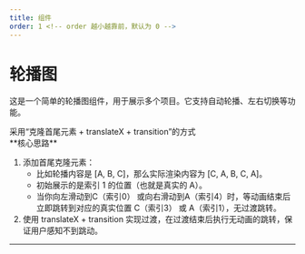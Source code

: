 ```yaml
---
title: 组件
order: 1 <!-- order 越小越靠前，默认为 0 -->
---
```



# 轮播图

这是一个简单的轮播图组件，用于展示多个项目。它支持自动轮播、左右切换等功能。

<div>
  采用“克隆首尾元素 + translateX + transition”的方式<br/> 
  **核心思路**
  <ol>
    <li>
      添加首尾克隆元素：
      <ul>
        <li>比如轮播内容是 [A, B, C]，那么实际渲染内容为 [C, A, B, C, A]。</li>
        <li>初始展示的是索引 1 的位置（也就是真实的 A）。</li>
        <li>
          当你向左滑动到C（索引0）
          或向右滑动到A（索引4）时，等动画结束后立即跳转到对应的真实位置
          C（索引3） 或 A（索引1），无过渡跳转。
        </li>
      </ul>
    </li>
    <li>
      使用 translateX + transition
      实现过渡，在过渡结束后执行无动画的跳转，保证用户感知不到跳动。
    </li>
  </ol>
</div>

---

<code src="../demos/CarouselDemo.tsx"></code>


<code src="../demos/AnimationCarouselDemo.tsx"></code>